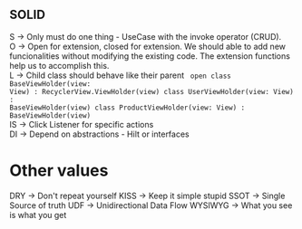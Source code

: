 ## SOLID
S -> Only must do one thing - UseCase with the invoke operator (CRUD).
<br>O -> Open for extension, closed for extension. We should able to add new funcionalities without modifying the existing code. The extension functions help us to accomplish this.
<br>L -> Child class should behave like their parent
<code>
open class BaseViewHolder(view: View) : RecyclerView.ViewHolder(view)
class UserViewHolder(view: View) : BaseViewHolder(view)
class ProductViewHolder(view: View) : BaseViewHolder(view)</code>
<br>IS -> Click Listener for specific actions
<br>DI -> Depend on abstractions - Hilt or interfaces

# Other values
DRY -> Don't repeat yourself
KISS -> Keep it simple stupid
SSOT -> Single Source of truth
UDF -> Unidirectional Data Flow
WYSIWYG -> What you see is what you get
